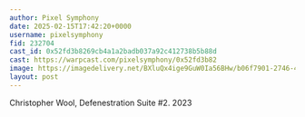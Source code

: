 ```yaml
---
author: Pixel Symphony
date: 2025-02-15T17:42:20+0000
username: pixelsymphony
fid: 232704
cast_id: 0x52fd3b8269cb4a1a2badb037a92c412738b5b88d
cast: https://warpcast.com/pixelsymphony/0x52fd3b82
image: https://imagedelivery.net/BXluQx4ige9GuW0Ia56BHw/b06f7901-2746-405c-46d7-7a713a3cfb00/original
layout: post
---
```

Christopher Wool, Defenestration Suite #2. 2023  

<img src='https://imagedelivery.net/BXluQx4ige9GuW0Ia56BHw/b06f7901-2746-405c-46d7-7a713a3cfb00/original' alt='' referrerpolicy='no-referrer'/>